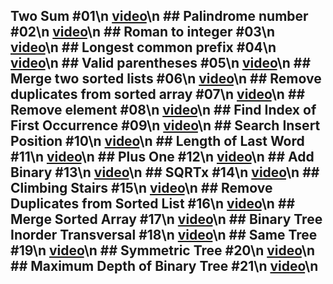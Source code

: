 ## Two Sum #01\n [video](https://youtu.be/-eZp4ACdFgc)\n ## Palindrome number #02\n [video](https://youtu.be/iBhfvzJPTeg)\n ## Roman to integer #03\n [video](https://youtu.be/6SIxbOPah-k)\n ## Longest common prefix #04\n [video](https://youtu.be/bYHGuGBeXsQ)\n ## Valid parentheses #05\n [video](https://youtu.be/IqnqiaOrOJE)\n ## Merge two sorted lists #06\n [video](https://youtu.be/IygmqstYkvY)\n ## Remove duplicates from sorted array #07\n [video](https://youtu.be/ZtrCkhu39kw)\n ## Remove element #08\n [video](https://youtu.be/Wtxm9UNmrkg)\n ## Find Index of First Occurrence #09\n [video](https://youtu.be/zgY_3kPMBMQ)\n ## Search Insert Position #10\n [video](https://youtu.be/dR91Sg_JSng)\n ## Length of Last Word #11\n [video](https://youtu.be/4k8C3swIcLk)\n ## Plus One #12\n [video](https://youtu.be/HVIKBe_A_eM)\n ## Add Binary #13\n [video](https://youtu.be/bcUPjzoBJE4)\n ## SQRTx #14\n [video](https://youtu.be/zk_nv_o_cTg)\n ## Climbing Stairs #15\n [video](https://youtu.be/FRj5Vcz8TAs)\n ## Remove Duplicates from Sorted List #16\n [video](https://youtu.be/R8lZkWutt9c)\n ## Merge Sorted Array #17\n [video](https://youtu.be/7ZRkO_5GkEE)\n ## Binary Tree Inorder Transversal #18\n [video](https://youtu.be/JuR3JYYU3JY)\n ## Same Tree #19\n [video](https://youtu.be/hqM8bhNwvBw)\n ## Symmetric Tree #20\n [video](https://youtu.be/tQY775H5FG8)\n ## Maximum Depth of Binary Tree #21\n [video](https://youtu.be/vMuvbk9-lx0)\n
